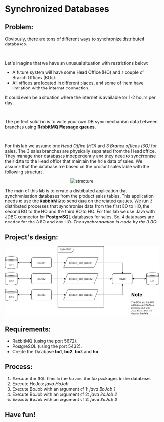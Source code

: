 # Synchronized Databases

## Problem:

Obviously, there are tons of different ways to synchronize distributed databases. 

<br>

Let's imagine that we have an unusual situation with restrictions below: 

* A future system will have some Head Office (HO) and a couple of Branch Offices (BOs). 
* All offices are located in different places, and some of them have limitation with the internet connection. 

It could even be a situation where the internet is available for 1-2 hours per day. 

<br>

The perfect solution is to write your own DB sync mechanism data between branches using **RabbitMQ Message queues**. 

<br>

For this lab we assume one *Head Office (HO)* and *3 Branch offices (BO)* for sales. The 3 sales branches are physically separated from the Head office. They manage their databases independently and they need to synchronise their data to the Head office that maintain the hole data of sales. We assume that the database are based on the product sales table with the following structure.

<p align="center">
  <img src="https://github.com/hajali-amine/SynchronizedDataBases/blob/main/assets/table_structure.png" alt="structure" />
</p>

The main of this lab is to create a distributed application that synchronisation databases from the product sales tables. This application needs to use the __RabbitMQ__ to send data on the related queues. We run 3 distributed processes that synchronise data from the first BO to HO, the second BO to the HO and the third BO to HO. For this lab we use Java with JDBC connector for __PostgreSQL__ databases for sales. So, 4 databases are needed for the 3 BO and one HO. *The synchronisation is made by the 3 BO.*

## Project's design:

<p align="center">
  <img src="https://github.com/hajali-amine/SynchronizedDataBases/blob/main/assets/App_design.png" alt="design" />
</p>

## Requirements:

* RabbitMQ (using the port 5672).
* PostgreSQL (using the port 5432).
* Create the Database __bo1__, __bo2__, __bo3__ and __ho__.

## Process:

1. Execute the SQL files in the *ho* and the *bo* packages in the database.
2. Execute HoJob: *java HoJob*
3. Execute BoJob with an argument of 1: *java BoJob 1*
4. Execute BoJob with an argument of 2: *java BoJob 2*
5. Execute BoJob with an argument of 3: *java BoJob 3*

## Have fun!